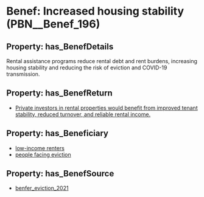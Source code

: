 # Benef: __Increased housing stability__ (PBN__Benef_196)

## Property: has_BenefDetails

Rental assistance programs reduce rental debt and rent burdens, increasing housing stability and reducing the risk of eviction and COVID-19 transmission.

## Property: has_BenefReturn

* [Private investors in rental properties would benefit from improved tenant stability, reduced turnover, and reliable rental income.](../BenefReturn/PBN__BenefReturn_200)

## Property: has_Beneficiary

* [low-income renters](../Stakeholder/PBN__Stakeholder_112)
* [people facing eviction](../Stakeholder/PBN__Stakeholder_113)

## Property: has_BenefSource

* [benfer_eviction_2021](../Article/PBN__Article_43)

